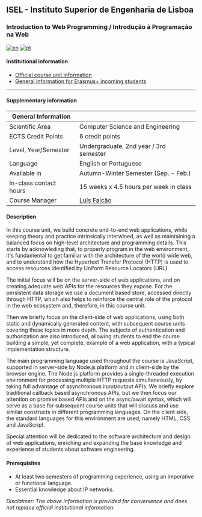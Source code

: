## ISEL - Instituto Superior de Engenharia de Lisboa
### Introduction to Web Programming / Introdução à Programação na Web
[![en](https://img.shields.io/badge/lang-en-red.svg)](https://github.com/isel-leic-ipw/info/blob/main/README.md)
[![pt](https://img.shields.io/badge/lang-pt-green.svg)](https://github.com/isel-leic-ipw/info/blob/main/README.pt.md)

#### Institutional information
* [Official course unit information](https://www.isel.pt/en/leic/introduction-internet-programming)
* [General information for Erasmus+ incoming students](https://www.isel.pt/en/ensino/programas-de-mobilidade/erasmus-alunos-incoming/informacoes-gerais)

---

#### Supplementary information

| General Information    |                                           |
|------------------------|-------------------------------------------|
| Scientific Area        | Computer Science and Engineering          |
| ECTS Credit Points     | 6 credit points                           |
| Level, Year/Semester   | Undergraduate, 2nd year / 3rd semester    |
| Language               | English or Portuguese                     |
| Available in           | Autumn-Winter Semester (Sep. - Feb.)      |
| In-class contact hours | 15 weeks x 4.5 hours per week in class    |
| Course Manager         | [Luís Falcão](mailto:luis.falcao@isel.pt) |

#### Description

In this course unit, we build concrete end-to-end web applications, while keeping theory and practice intrinsically interwined, as well as maintaining a balanced focus on high-level architecture and programming details. This starts by acknowleding that, to properly program in the web environment, it's fundamental to get familiar with the architecture of the world wide web, and to understand how the Hypertext Transfer Protocol (HTTP) is used to access resources identified by Uniform Resource Locators (URL).

The initial focus will be on the server-side of web applications, and on creating adequate web APIs for the resources they expose. For the persistent data storage we use a document based store, accessed directly through HTTP, which also helps to reinforce the central role of the protocol in the web ecosystem and, therefore, in this course unit.

Then we briefly focus on the client-side of web applications, using both static and dynamically generated content, with subsequent course units covering these topics in more depth. The subjects of authentication and authorization are also introduced, allowing students to end the course building a simple, yet complete, example of a web application, with a typical implementation structure.

The main programming language used throughout the course is JavaScript, supported in server-side by Node.js platform and in client-side by the browser engine. The Node.js platform provides a single-threaded execution environment for processing multiple HTTP requests simultaneously, by taking full advantage of asynchronous input/output APIs. We briefly explore traditional callback based asynchronous APIs, but we then focus our attention on promise based APIs and on the async/await syntax, which will serve as a base for subsequent course units that will discuss and use similar constructs in different programming languages. On the client side, the standard languages for this environment are used, namely HTML, CSS and JavaScript.

Special attention will be dedicated to the software architecture and design of web applications, enriching and expanding the base knowledge and experience of students about software engineering.


#### Prerequisites

* At least two semesters of programming experience, using an imperative or functional language.
* Essential knowledge about IP networks.

*Disclaimer: The above information is provided for convenience and does not replace official institutional information.*
